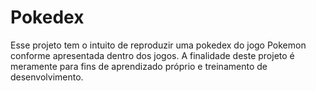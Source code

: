 # Pokedex

Esse projeto tem o intuito de reproduzir uma pokedex do jogo Pokemon conforme apresentada dentro dos jogos. A finalidade deste projeto é meramente para fins de aprendizado próprio e treinamento de desenvolvimento.
